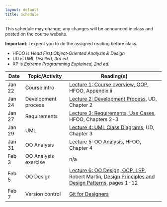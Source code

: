 ```yaml
---
layout: default
title: Schedule
---
```


This schedule may change; any changes will be announced in class and
posted on the course website.

**Important**: I expect you to do the assigned reading before
class.

- HFOO is *Head First Object-Oriented Analysis & Design*
- UD is *UML Distilled, 3rd ed.*
- XP is *Extreme Programming Explained, 2nd ed.*

Date | Topic/Activity | Reading(s)
---- | -------------- | ----------
Jan 22 | Course intro | [Lecture 1: Course overview, OOP](lectures/lecture01.html), HFOO, Appendix ii
Jan 24 | Development process | [Lecture 2: Development Process](lectures/lecture02.html),  UD, Chapter 2
Jan 27 | Requirements | [Lecture 3: Requirements, Use Cases](lectures/lecture03.html), HFOO, Chapters 2-3
Jan 29 | UML | [Lecture 4: UML Class Diagrams](lectures/lecture04.html), UD, Chapter 3
Jan 31 | OO Analysis | [Lecture 5: OO Analysis](lectures/lecture05.html), HFOO, Chapter 4
Feb 3 | OO Analysis exercise | n/a
Feb 5 | OO Design | [Lecture 6: OO Design, OCP, LSP](lectures/lecture06.html), Robert Martin, [Design Principles and Design Patterns](http://www.objectmentor.com/resources/articles/Principles_and_Patterns.pdf), pages 1-12
Feb 7 | Version control | [Git for Designers](http://hoth.entp.com/output/git_for_designers.html)
